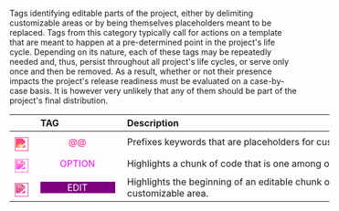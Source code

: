 <!-- markdownlint-disable MD041-->
Tags identifying editable parts of the project, either by delimiting customizable areas or by being themselves placeholders meant to be replaced. Tags from this category typically call for actions on a template that are meant to happen at a pre-determined point in the project's life cycle. Depending on its nature, each of these tags may be repeatedly needed and, thus, persist throughout all project's life cycles, or serve only once and then be removed. As a result, whether or not their presence impacts the project's release readiness must be evaluated on a case-by-case basis. It is however very unlikely that any of them should be part of the project's final distribution.

<div class="tag-table markers">

&nbsp;&nbsp;&nbsp;&nbsp;&nbsp;&nbsp;|&nbsp;TAG&nbsp;&nbsp;&nbsp;&nbsp;&nbsp;&nbsp;&nbsp;&nbsp;&nbsp;&nbsp;&nbsp;&nbsp;&nbsp;&nbsp;&nbsp;&nbsp;&nbsp;&nbsp;&nbsp;&nbsp;&nbsp;&nbsp;&nbsp;&nbsp; | Description&nbsp;&nbsp;&nbsp;&nbsp;&nbsp;&nbsp;&nbsp;&nbsp;&nbsp;&nbsp;&nbsp;&nbsp;&nbsp;&nbsp;&nbsp;&nbsp;&nbsp;&nbsp;&nbsp;&nbsp;&nbsp;&nbsp;&nbsp;&nbsp;&nbsp;&nbsp;&nbsp;&nbsp;&nbsp;&nbsp;&nbsp;&nbsp;&nbsp;&nbsp;&nbsp;&nbsp;&nbsp;&nbsp;&nbsp;&nbsp;&nbsp;&nbsp;&nbsp;&nbsp;&nbsp;&nbsp;&nbsp;&nbsp;&nbsp;&nbsp;&nbsp;&nbsp;&nbsp;&nbsp;&nbsp;&nbsp;&nbsp;&nbsp;&nbsp;&nbsp;&nbsp;&nbsp;&nbsp;&nbsp;&nbsp;&nbsp;&nbsp;&nbsp;&nbsp;&nbsp;&nbsp;&nbsp;&nbsp;&nbsp;&nbsp;&nbsp;&nbsp;&nbsp;&nbsp;&nbsp;&nbsp;&nbsp;&nbsp;&nbsp;&nbsp;&nbsp;&nbsp;&nbsp;&nbsp;&nbsp;&nbsp;&nbsp;&nbsp;&nbsp;&nbsp;&nbsp;&nbsp;&nbsp;&nbsp;&nbsp;&nbsp;&nbsp;&nbsp;&nbsp;&nbsp;&nbsp;&nbsp;&nbsp;&nbsp;&nbsp; |
:-----:|:----|:----|
<a href="https://primer.style/design/foundations/icons/typography-16"  target="_blank"><img class="atat-icon" src="./vsc03-todo-tree/assets/images/typography.svg" alt="typography.svg" title="atat-icon: typography.svg"/></a>| &nbsp;<a href="https://www.w3schools.com/colors/color_tryit.asp?color=DeepPink" title="DeepPink"><tag class="atat-tag">@@</tag></a> | Prefixes keywords that are placeholders for customizable values  |
<a href="https://primer.style/design/foundations/icons/share-android-16"  target="_blank"><img class="option-icon" src="./vsc03-todo-tree/assets/images/share-android.svg" alt="share-android.svg" title="option-icon: share-android.svg"/></a>| &nbsp;<a href="https://www.w3schools.com/colors/color_tryit.asp?color=Fuchsia" title="Fuchsia"><tag class="option-tag">OPTION</tag></a> | Highlights a chunk of code that is one among other alternatives |
<a href="https://primer.style/design/foundations/icons/pencil-16"  target="_blank"><img class="edit-icon" src="./vsc03-todo-tree/assets/images/pencil.svg" alt="pencil.svg" title="edit-icon: pencil.svg"/></a>| &nbsp;<a href="https://www.w3schools.com/colors/color_tryit.asp?color=Purple" title="Purple"><tag class="edit-tag">EDIT</tag></a>  | Highlights the beginning of an editable chunk of code like a template's customizable area.  |

</div>

<style>
div.tag-table  {
  font-size: normal;
  min-width: 40em;
}
div.tag-table tag {
  width: 85%;
  padding: 0 .75ex 0 .6ex;
  display: inline-block;
  text-align: center;
}
div.tag-table img {
  height: 24px;
  margin-top: 8px;
}
.atat-tag {
 color: rgb(255, 20, 147);
 background-color: none;
}
.atat-icon {
  filter: invert(27%) sepia(72%) saturate(6772%) hue-rotate(316deg) brightness(102%) contrast(101%);
}
.edit-tag {
 color: rgb(255, 255, 255);
 background-color: rgb(128,0,128);
}
.edit-icon {
  filter: invert(10%) sepia(93%) saturate(4953%) hue-rotate(294deg) brightness(86%) contrast(109%);
}
.option-tag {
 color: rgb(255, 0, 255);
 background-color: none;
}
.option-icon {
  filter: invert(17%) sepia(99%) saturate(3837%) hue-rotate(300deg) brightness(125%) contrast(125%);
}

</style>
<!-- markdownlint-enable MD041-->
